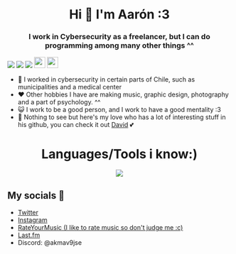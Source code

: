 <h1 align="center">Hi 👋 I'm Aarón :3</h1>
<h3 align="center">I work in Cybersecurity as a freelancer, but I can do programming among many other things ^^</h3>
<p align="left">
<div align="left">
  <img src="https://img.shields.io/badge/Age-21-99caff"/>  
  <img src="https://img.shields.io/badge/Live%20In-Chile-eb152d"/>  
  <img src="https://img.shields.io/badge/they-them-pink"/>  
  <img src="https://raw.githubusercontent.com/joypixels/pride-emoji-flags/master/svg/nonbinary-flag.svg" height="25"/>  
  <img src="https://raw.githubusercontent.com/joypixels/pride-emoji-flags/refs/heads/master/svg/pride-flag.svg" height="25"/>  
</div>

- 📝 I worked in cybersecurity in certain parts of Chile, such as municipalities and a medical center 
- ❤️ Other hobbies I have are making music, graphic design, photography and a part of psychology. ^^
- 😺 I work to be a good person, and I work to have a good mentality :3
- 🤍 Nothing to see but here's my love who has a lot of interesting stuff in his github, you can check it out [David](https://github.com/d4vid-vl) 💕

<h1 align="center">Languages/Tools i know:)</h1>
<p align="center">
  <a href="https://skillicons.dev">
    <img src="https://skillicons.dev/icons?i=ableton,py,docker,c,ruby,perl,bsd" />
  </a>
</p>

## My socials 📱
- [Twitter](https://twitter.com/Akmav9jse)
- [Instagram](https://www.instagram.com/Akmav9jse/)
- [RateYourMusic (I like to rate music so don't judge me :c)](https://rateyourmusic.com/~Akmav9jse)
- [Last.fm](https://www.last.fm/user/akmav9jse)
- Discord: @akmav9jse
